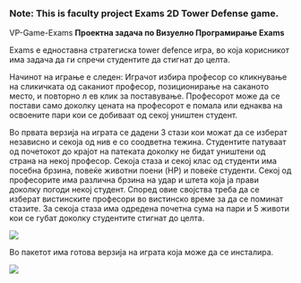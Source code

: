 <h3>Note: This is faculty project Exams 2D Tower Defense game.</h3>

<pr>VP-Game-Exams
<b>                          Проектна задача по Визуелно Програмирање
                                                    Exams</b>
                                                    
Exams е едноставна стратегиска tower defence игра, во која корисникот има задача да ги спречи студентите да стигнат до целта.
 
 
Начинот на играње е следен:
Играчот избира професор со кликнување на сликичката од саканиот професор, позиционирање на саканото место, и повторно л ев клик  за поставување. Професорот може да се постави само доколку цената на професорот е помала или еднаква на освоените пари кои се добиваат од секој уништен студент.

Во првата верзија на играта се дадени 3 стази кои можат да се изберат независно и секоја од нив е со соодветна тежина. Студентите патуваат од почетокот до крајот на патеката доколку не бидат уништени од страна на некој професор.
Секоја стаза и секој клас од студенти има посебна брзина, повеќе животни поени (HP) и повеќе студенти.
Секој од професорите има различна брзина на удар и штета која ја прави доколку погоди некој студент. Според овие својства треба да се изберат вистинските професори во вистинско време за да се поминат стазите.
За секоја стаза има одредена почетна сума на пари и 5 животи кои се губат доколку студентите стигнат до целта.

<img src="http://i.imgur.com/dmcXVru.png">

Во пакетот има готова верзија на играта која може да се инсталира.

<img src="http://i.imgur.com/RFe5Q7M.png">
</pr>
